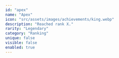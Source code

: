 ```yaml
---
id: "apex"
name: "Apex"
icon: "src/assets/images/achievements/king.webp"
description: "Reached rank X."
rarity: "Legendary"
category: "Ranking"
unique: false
visible: false
enabled: true
---
```

